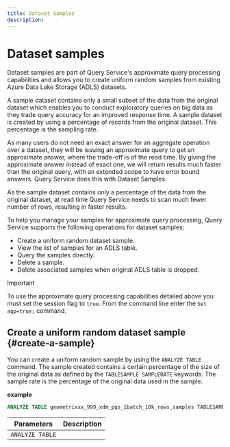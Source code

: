 ```yaml
---
title: Dataset Samples 
description: 
---
```

# Dataset samples

Dataset samples are part of Query Service's approximate query processing capabilities and allows you to create uniform random samples from existing Azure Data Lake Storage (ADLS) datasets. 

A sample dataset contains only a small subset of the data from the original dataset which enables you to conduct exploratory queries on big data as they trade query accuracy for an improved response time. A sample dataset is created by using a percentage of records from the original dataset. This percentage is the sampling rate.


As many users do not need an exact answer for an aggregate operation over a dataset, they will be issuing an approximate query to get an approximate answer, where the trade-off is of the read time. By giving the approximate answer instead of exact one, we will return results much faster than the original query, with an extended scope to have error bound answers. Query Service does this with Dataset Samples. 
 
As the sample dataset contains only a percentage of the data from the original dataset, at read time Query Service needs to scan much fewer number of rows, resulting in faster results.

To help you manage your samples for approximate query processing, Query Service supports the following operations for dataset samples:

- Create a uniform random dataset sample.
- View the list of samples for an ADLS table.
- Query the samples directly.
- Delete a sample.
- Delete associated samples when original ADLS table is dropped.

>[!IMPORTANT]
>
>To use the approximate query processing capabilities detailed above you must set the session flag to `true`. From the command line enter the `Set aqp=true;` command.

## Create a uniform random dataset sample {#create-a-sample}

You can create a uniform random sample by using the `ANALYZE TABLE` command. The sample created contains a certain percentage of the size of the original data as defined by the `TABLESAMPLE SAMPLERATE` keywords. The sample rate is the percentage of the original data used in the sample.

**example**

```sql
ANALYZE TABLE geometrixxx_999_xdm_pqs_1batch_10k_rows_samples TABLESAMPLE SAMPLERATE 5.3;
```

| Parameters | Description |
| ------ | ------ |
| `ANALYZE TABLE` |  |
